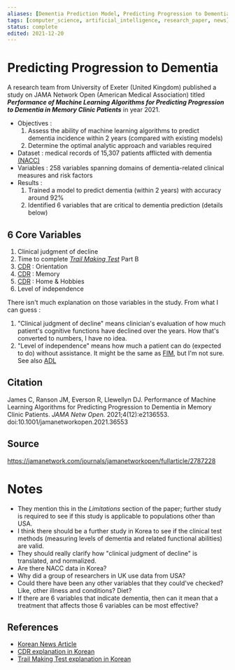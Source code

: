```yaml
---
aliases: [Dementia Prediction Model, Predicting Progression to Dementia]
tags: [computer_science, artificial_intelligence, research_paper, news]
status: complete
edited: 2021-12-20
---
```


# Predicting Progression to Dementia
A research team from University of Exeter (United Kingdom) published a study on JAMA Network Open (American Medical Association) titled ___Performance of Machine Learning Algorithms for Predicting Progression to Dementia in Memory Clinic Patients___ in year 2021.

- Objectives :
    1) Assess the ability of machine learning algorithms to predict dementia incidence within 2 years (compared with existing models)
    2) Determine the optimal analytic approach and variables required
- Dataset : medical records of 15,307 patients afflicted with dementia [(NACC)](https://naccdata.org/requesting-data/nacc-data)
- Variables : 258 variables spanning domains of dementia-related clinical measures and risk factors
- Results :
    1) Trained a model to predict dementia (within 2 years) with accuracy around 92%
    2) Identified 6 variables that are critical to dementia prediction (details below)

## 6 Core Variables
1. Clinical judgment of decline
2. Time to complete _[Trail Making Test](https://en.wikipedia.org/wiki/Trail_Making_Test)_ Part B
3. [CDR](https://en.wikipedia.org/wiki/Clinical_Dementia_Rating) : Orientation
4. [CDR](https://en.wikipedia.org/wiki/Clinical_Dementia_Rating) : Memory
5. [CDR](https://en.wikipedia.org/wiki/Clinical_Dementia_Rating) : Home & Hobbies
6. Level of independence

There isn't much explanation on those variables in the study.
From what I can guess :
1. "Clinical judgment of decline" means clinician's evaluation of how much patient's cognitive functions have declined over the years. How that's converted to numbers, I have no idea.
2. "Level of independence" means how much a patient can do (expected to do) without assistance. It might be the same as [FIM](https://www.physio-pedia.com/Functional_Independence_Measure_(FIM)), but I'm not sure. See also [ADL](https://en.wikipedia.org/wiki/Activities_of_daily_living)

## Citation

James C, Ranson JM, Everson R, Llewellyn DJ. Performance of Machine Learning Algorithms for Predicting Progression to Dementia in Memory Clinic Patients. _JAMA Netw Open._ 2021;4(12):e2136553. doi:10.1001/jamanetworkopen.2021.36553

## Source
https://jamanetwork.com/journals/jamanetworkopen/fullarticle/2787228

# Notes
- They mention this in the _Limitations_ section of the paper; further study is required to see if this study is applicable to populations other than USA.
- I think there should be a further study in Korea to see if the clinical test methods (measuring levels of dementia and related functional abilities) are valid.
- They should really clarify how "clinical judgment of decline" is translated, and normalized.
- Are there NACC data in Korea?
- Why did a group of researchers in UK use data from USA?
- Could there have been any other variables that they could've checked? Like, other illness and conditions? Diet?
- If there are 6 variables that indicate dementia, then can it mean that a treatment that affects those 6 variables can be most effective?

## References
- [Korean News Article](http://www.aitimes.kr/news/articleView.html?idxno=23664)
- [CDR explanation in Korean](https://www.dementianews.co.kr/news/articleView.html?idxno=3289)
- [Trail Making Test explanation in Korean](https://m.blog.naver.com/PostView.naver?isHttpsRedirect=true&blogId=ls_slp&logNo=221704833213)